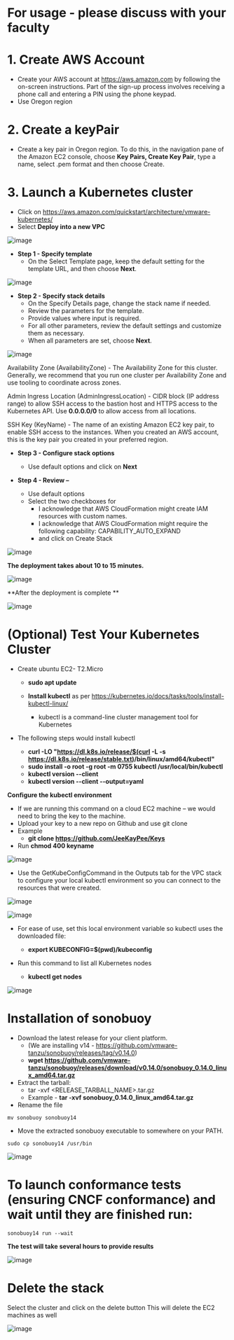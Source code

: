 # For usage - please discuss with your faculty


# 1. Create AWS Account
  - Create your AWS account at https://aws.amazon.com by following the on-screen instructions. Part of the sign-up process involves receiving a phone call and entering a PIN using the phone keypad. 
  - Use Oregon region

# 2. Create a keyPair
  - Create a key pair in Oregon region. To do this, in the navigation pane of the Amazon EC2 console, choose **Key Pairs, Create Key Pair**, type a name, select .pem format and then choose Create.

# 3. Launch a Kubernetes cluster 
  - Click on https://aws.amazon.com/quickstart/architecture/vmware-kubernetes/
  - Select **Deploy into a new VPC**

![image](https://user-images.githubusercontent.com/45666264/167782287-e16c9e6a-4e88-4231-99a1-5508beb97812.png)


  - **Step 1 - Specify template** 
    - On the Select Template page, keep the default setting for the template URL, and then choose **Next**.
    
![image](https://user-images.githubusercontent.com/45666264/167770644-a03279c2-a5d1-4c5d-891d-94b5c1d882b0.png)

  - **Step 2 - Specify stack details** 
    - On the Specify Details page, change the stack name if needed. 
    - Review the parameters for the template. 
    - Provide values where input is required. 
    - For all other parameters, review the default settings and customize them as necessary. 
    - When all parameters are set, choose **Next**.

![image](https://user-images.githubusercontent.com/45666264/167771461-a63e8a7d-d611-4143-bd6f-6599eab78b2b.png)

Availability Zone (AvailabilityZone) - The Availability Zone for this cluster. Generally, we recommend that you run one cluster per Availability Zone and use tooling to coordinate across zones.

Admin Ingress Location (AdminIngressLocation) - CIDR block (IP address range) to allow SSH access to the bastion host and HTTPS access to the Kubernetes API. Use **0.0.0.0/0** to allow access from all locations.

SSH Key (KeyName) - The name of an existing Amazon EC2 key pair, to enable SSH access to the instances. When you created an AWS account, this is the key pair you created in your preferred region.

  - **Step 3 - Configure stack options** 
    - Use default options and click on **Next**

  - **Step 4 - Review –** 
    - Use default options 
    - Select the two checkboxes for 
      - I acknowledge that AWS CloudFormation might create IAM resources with custom names.
      - I acknowledge that AWS CloudFormation might require the following capability: CAPABILITY_AUTO_EXPAND
      - and click on Create Stack 

![image](https://user-images.githubusercontent.com/45666264/167772955-a22847cd-34da-4279-b532-e214fda185c7.png)


**The deployment takes about 10 to 15 minutes.**

![image](https://user-images.githubusercontent.com/45666264/167774193-2203bc61-773f-492e-aee6-e99a35d10810.png)

**After the deployment is complete **

![image](https://user-images.githubusercontent.com/45666264/167778290-a579d4a2-1e2b-48e6-b9f8-76af5bd4ea75.png)



# (Optional) Test Your Kubernetes Cluster
  - Create ubuntu EC2- T2.Micro
    - **sudo apt update** 


    - **Install kubectl** as per https://kubernetes.io/docs/tasks/tools/install-kubectl-linux/
      - kubectl is a command-line cluster management tool for Kubernetes

- The following steps would install kubectl
  - **curl -LO "https://dl.k8s.io/release/$(curl -L -s https://dl.k8s.io/release/stable.txt)/bin/linux/amd64/kubectl"**
  - **sudo install -o root -g root -m 0755 kubectl /usr/local/bin/kubectl**
  - **kubectl version --client**
  - **kubectl version --client --output=yaml**

**Configure the kubectl environment**

  - If we are running this command on a cloud EC2 machine – we would need to bring the key to the machine. 
  - Upload your key to a new repo on Github and use git clone
  - Example 
    - **git clone https://github.com/JeeKayPee/Keys**
  - Run **chmod 400 keyname**

  ![image](https://user-images.githubusercontent.com/45666264/167778822-5b5b336a-9696-4362-ac52-e948a3384c32.png)


  - Use the GetKubeConfigCommand in the Outputs tab for the VPC stack to configure your local kubectl environment so you can connect to the resources that were created. 

![image](https://user-images.githubusercontent.com/45666264/167778506-95c6c4a6-6bce-4352-bd10-f8b2ceef6ce1.png)

![image](https://user-images.githubusercontent.com/45666264/167779171-5917a104-1bc3-44a4-ad10-29c41f886454.png)


  - For ease of use, set this local environment variable so kubectl uses the downloaded file:
    - **export KUBECONFIG=$(pwd)/kubeconfig**

  - Run this command to list all Kubernetes nodes
    - **kubectl get nodes**
  
  ![image](https://user-images.githubusercontent.com/45666264/167780044-0517ca11-e826-4d56-ab73-a71b1a9c308d.png)


# Installation of sonobuoy
  - Download the latest release for your client platform. 
    - (We are installing v14 - https://github.com/vmware-tanzu/sonobuoy/releases/tag/v0.14.0)
    - **wget https://github.com/vmware-tanzu/sonobuoy/releases/download/v0.14.0/sonobuoy_0.14.0_linux_amd64.tar.gz**
  - Extract the tarball:
    - tar -xvf <RELEASE_TARBALL_NAME>.tar.gz
    - Example - **tar -xvf sonobuoy_0.14.0_linux_amd64.tar.gz**
  - Rename the file
  ``` 
  mv sonobuoy sonobuoy14
  ```
  - Move the extracted sonobuoy executable to somewhere on your PATH.
  ``` 
  sudo cp sonobuoy14 /usr/bin
  ```
   

  ![image](https://user-images.githubusercontent.com/45666264/167779374-537d045d-edc4-48cc-badb-2f02f7e475dc.png)


# To launch conformance tests (ensuring CNCF conformance) and wait until they are finished run:

``` 
sonobuoy14 run --wait
```

**The test will take several hours to provide results**  
  
  ![image](https://user-images.githubusercontent.com/45666264/167780284-6224e577-42cc-4a44-beab-cd9ac3492379.png)

# Delete the stack

Select the cluster and click on the delete button
This will delete the EC2 machines as well


![image](https://user-images.githubusercontent.com/45666264/167834940-99a683b8-4544-4398-976e-2d7989ce62c7.png)
